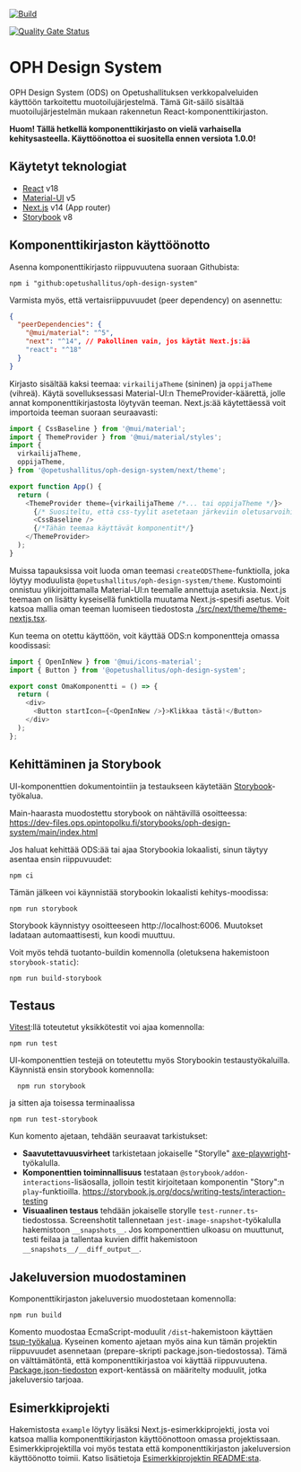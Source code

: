[![Build](https://github.com/Opetushallitus/oph-design-system/actions/workflows/build.yml/badge.svg)](https://github.com/Opetushallitus/oph-design-system/actions/workflows/build.yml)

[![Quality Gate Status](https://sonarcloud.io/api/project_badges/measure?project=Opetushallitus_oph-design-system&metric=alert_status)](https://sonarcloud.io/summary/new_code?id=Opetushallitus_oph-design-system)

# OPH Design System

OPH Design System (ODS) on Opetushallituksen verkkopalveluiden käyttöön tarkoitettu muotoilujärjestelmä.
Tämä Git-säilö sisältää muotoilujärjestelmän mukaan rakennetun React-komponenttikirjaston.

**Huom! Tällä hetkellä komponenttikirjasto on vielä varhaisella kehitysasteella. Käyttöönottoa ei suositella ennen versiota 1.0.0!**

## Käytetyt teknologiat

- [React](https://react.dev/) v18
- [Material-UI](https://mui.com/material-ui/getting-started/) v5
- [Next.js](https://nextjs.org/) v14 (App router)
- [Storybook](https://storybook.js.org/) v8

## Komponenttikirjaston käyttöönotto

Asenna komponenttikirjasto riippuvuutena suoraan Githubista:

```
npm i "github:opetushallitus/oph-design-system"
```

Varmista myös, että vertaisriippuvuudet (peer dependency) on asennettu:

```json
{
  "peerDependencies": {
    "@mui/material": "^5",
    "next": "^14", // Pakollinen vain, jos käytät Next.js:ää
    "react": "^18"
  }
}
```

Kirjasto sisältää kaksi teemaa: `virkailijaTheme` (sininen) ja `oppijaTheme` (vihreä).
Käytä sovelluksessasi Material-UI:n ThemeProvider-käärettä, jolle annat komponenttikirjastosta löytyvän teeman.
Next.js:ää käytettäessä voit importoida teeman suoraan seuraavasti:

```js
import { CssBaseline } from '@mui/material';
import { ThemeProvider } from '@mui/material/styles';
import {
  virkailijaTheme,
  oppijaTheme,
} from '@opetushallitus/oph-design-system/next/theme';

export function App() {
  return (
    <ThemeProvider theme={virkailijaTheme /*... tai oppijaTheme */}>
      {/* Suositeltu, että css-tyylit asetetaan järkeviin oletusarvoihin teeman mukaisesti */}
      <CssBaseline />
      {/*Tähän teemaa käyttävät komponentit*/}
    </ThemeProvider>
  );
}
```

Muissa tapauksissa voit luoda oman teemasi `createODSTheme`-funktiolla, joka löytyy moduulista `@opetushallitus/oph-design-system/theme`.
Kustomointi onnistuu ylikirjoittamalla Material-UI:n teemalle annettuja asetuksia. Next.js teemaan on lisätty kyseisellä funktiolla muutama Next.js-spesifi asetus.
Voit katsoa mallia oman teeman luomiseen tiedostosta [./src/next/theme/theme-nextjs.tsx](./src/next/theme/theme-nextjs.tsx).

Kun teema on otettu käyttöön, voit käyttää ODS:n komponentteja omassa koodissasi:

```js
import { OpenInNew } from '@mui/icons-material';
import { Button } from '@opetushallitus/oph-design-system';

export const OmaKomponentti = () => {
  return (
    <div>
      <Button startIcon={<OpenInNew />}>Klikkaa tästä!</Button>
    </div>
  );
};
```

## Kehittäminen ja Storybook

UI-komponenttien dokumentointiin ja testaukseen käytetään [Storybook](https://storybook.js.org/)-työkalua.

Main-haarasta muodostettu storybook on nähtävillä osoitteessa:
https://dev-files.ops.opintopolku.fi/storybooks/oph-design-system/main/index.html

Jos haluat kehittää ODS:ää tai ajaa Storybookia lokaalisti, sinun täytyy asentaa ensin riippuvuudet:

```
npm ci
```

Tämän jälkeen voi käynnistää storybookin lokaalisti kehitys-moodissa:

```
npm run storybook
```

Storybook käynnistyy osoitteeseen http://localhost:6006. Muutokset ladataan automaattisesti, kun koodi muuttuu.

Voit myös tehdä tuotanto-buildin komennolla (oletuksena hakemistoon `storybook-static`):

```
npm run build-storybook
```

## Testaus

[Vitest](https://vitest.dev):llä toteutetut yksikkötestit voi ajaa komennolla:

```
npm run test
```

UI-komponenttien testejä on toteutettu myös Storybookin testaustyökaluilla.
Käynnistä ensin storybook komennolla:

```
  npm run storybook
```

ja sitten aja toisessa terminaalissa

```
npm run test-storybook
```

Kun komento ajetaan, tehdään seuraavat tarkistukset:

- **Saavutettavuusvirheet** tarkistetaan jokaiselle "Storylle" [axe-playwright](https://github.com/abhinaba-ghosh/axe-playwright)-työkalulla.
- **Komponenttien toiminnallisuus** testataan `@storybook/addon-interactions`-lisäosalla, jolloin testit kirjoitetaan komponentin "Story":n `play`-funktioilla. https://storybook.js.org/docs/writing-tests/interaction-testing
- **Visuaalinen testaus** tehdään jokaiselle storylle `test-runner.ts`-tiedostossa. Screenshotit tallennetaan `jest-image-snapshot`-työkalulla hakemistoon `__snapshots__`. Jos komponenttien ulkoasu on muuttunut, testi feilaa ja tallentaa kuvien diffit hakemistoon `__snapshots__/__diff_output__`.

## Jakeluversion muodostaminen

Komponenttikirjaston jakeluversio muodostetaan komennolla:

```
npm run build
```

Komento muodostaa EcmaScript-moduulit `/dist`-hakemistoon käyttäen [tsup-työkalua](https://tsup.egoist.dev/). Kyseinen komento ajetaan myös aina kun tämän projektin riippuvuudet asennetaan (prepare-skripti package.json-tiedostossa). Tämä on välttämätöntä, että komponenttikirjastoa voi käyttää riippuvuutena. [Package.json-tiedoston](./package.json) export-kentässä on määritelty moduulit, jotka jakeluversio tarjoaa.

## Esimerkkiprojekti

Hakemistosta `example` löytyy lisäksi Next.js-esimerkkiprojekti, josta voi katsoa mallia komponenttikirjaston käyttöönottoon omassa projektissaan. Esimerkkiprojektilla voi myös testata että komponenttikirjaston jakeluversion käyttöönotto toimii.
Katso lisätietoja [Esimerkkiprojektin README:sta](./example/README.md).
